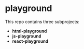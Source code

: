 # playground

This repo contains three subprojects:

- **html-playground**
- **js-playground**
- **react-playground**
